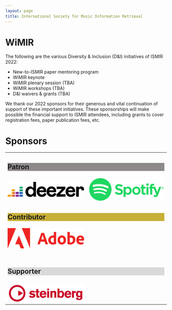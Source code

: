 ```yaml
---
layout: page
title: International Society for Music Information Retrieval
---
```

# WiMIR

The following are the various Diversity & Inclusion (D&I) initiatives of ISMIR 2022:
* New-to-ISMIR paper mentoring program
* WiMIR keynote
* WiMIR plenary session (TBA)
* WiMIR workshops (TBA)
* D&I waivers & grants (TBA)

We thank our 2022 sponsors for their generous and vital continuation of support of these important initiatives. These sponsorships will make possible the financial  support to ISMIR attendees, including grants to cover registration fees, paper publication fees, etc.
<h1>Sponsors</h1>
<table class="customtable">
    <tr>
        <td class="teamsection" colspan="4">
            <h2 class="sponsorhead" style="background-color:#8f8a8a;">Patron</h2>
        </td>
    </tr>
    <tr>
        <td class="teamsection">
            <a href="https://deezer.com" target="_blank"><img src="../assets/sponsors/deezer_logo.png" alt="Avatar" class="platinum-wrapper"></a>
        </td>
        <td class="teamsection">
            <a href="https://research.atspotify.com/" target="_blank"><img src="../assets/sponsors/Spotify-logo.png" alt="Avatar" class="platinum-wrapper"></a>
        </td>
    </tr>
    <tr>
        <td class="teamsection" colspan="4">
            <h2 class="sponsorhead" style="background-color:#c8b037;">Contributor</h2>
        </td>
    </tr>
    <tr>
        <td class="teamsection">
            <a href="https://www.adobe.com" target="_blank"><img src="../assets/sponsors/Adobe-logo.png" alt="Avatar" class="gold-wrapper"></a>
        </td>
    </tr>
    <tr>
       <td>&nbsp;</td>
    </tr>
    <tr>
        <td class="teamsection" colspan="4">
            <h2 class="sponsorhead" style="background-color:#d9d9d9;">Supporter</h2>
        </td>
    </tr>
    <tr>
        <td class="teamsection">
            <a href="https://www.steinberg.net/" target="_blank"><img src="../assets/sponsors/Steinberg-logo.png" alt="Avatar" class="silver-wrapper"></a>
        </td>
    </tr>
</table>
<br><br>
